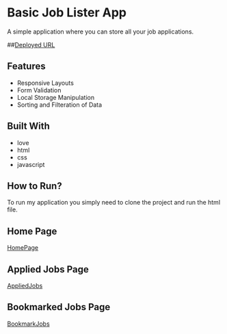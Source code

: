 # Basic Job Lister App

A simple application where you can store all your job applications.
<br />

##[Deployed URL](https://mini-joblister.netlify.app/)

## Features

- Responsive Layouts
- Form Validation
- Local Storage Manipulation
- Sorting and Filteration of Data

## Built With

- love
- html
- css
- javascript

## How to Run?

To run my application you simply need to clone the project and run the html file.

## Home Page

[HomePage](https://github.com/SunilHooda/JavaScript-Projects/blob/main/Masai-Job-App/Images/HomePage.png)

## Applied Jobs Page

[AppliedJobs](https://github.com/SunilHooda/JavaScript-Projects/blob/main/Masai-Job-App/Images/AppliedJobsPage.png)

## Bookmarked Jobs Page

[BookmarkJobs](https://github.com/SunilHooda/JavaScript-Projects/blob/main/Masai-Job-App/Images/BookmarkJobsPage.png)
